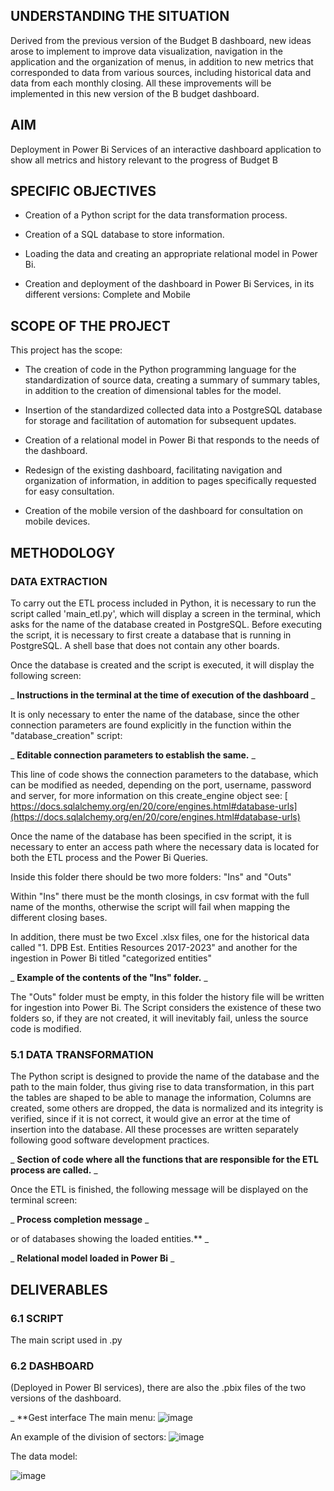 ## UNDERSTANDING THE SITUATION



Derived from the previous version of the Budget B dashboard, new ideas arose to implement to improve data visualization, navigation in the application and the organization of menus, in addition to new metrics that corresponded to data from various sources, including historical data and data from each monthly closing. All these improvements will be implemented in this new version of the B budget dashboard.



## AIM



Deployment in Power Bi Services of an interactive dashboard application to show all metrics and history relevant to the progress of Budget B



## SPECIFIC OBJECTIVES



- Creation of a Python script for the data transformation process.

- Creation of a SQL database to store information.

- Loading the data and creating an appropriate relational model in Power Bi.

- Creation and deployment of the dashboard in Power Bi Services, in its different versions: Complete and Mobile



## SCOPE OF THE PROJECT



This project has the scope:



- The creation of code in the Python programming language for the standardization of source data, creating a summary of summary tables, in addition to the creation of dimensional tables for the model.

- Insertion of the standardized collected data into a PostgreSQL database for storage and facilitation of automation for subsequent updates.

- Creation of a relational model in Power Bi that responds to the needs of the dashboard.

- Redesign of the existing dashboard, facilitating navigation and organization of information, in addition to pages specifically requested for easy consultation.

- Creation of the mobile version of the dashboard for consultation on mobile devices.



## METHODOLOGY



### DATA EXTRACTION



To carry out the ETL process included in Python, it is necessary to run the script called 'main\_etl.py', which will display a screen in the terminal, which asks for the name of the database created in PostgreSQL. Before executing the script, it is necessary to first create a database that is running in PostgreSQL. A shell base that does not contain any other boards.



Once the database is created and the script is executed, it will display the following screen:



_ **Instructions in the terminal at the time of execution of the dashboard** _





It is only necessary to enter the name of the database, since the other connection parameters are found explicitly in the function within the "database\_creation" script:



_ **Editable connection parameters to establish the same.** _





This line of code shows the connection parameters to the database, which can be modified as needed, depending on the port, username, password and server, for more information on this create\_engine object see: [ https://docs.sqlalchemy.org/en/20/core/engines.html#database-urls](https://docs.sqlalchemy.org/en/20/core/engines.html#database-urls)



Once the name of the database has been specified in the script, it is necessary to enter an access path where the necessary data is located for both the ETL process and the Power Bi Queries.



Inside this folder there should be two more folders: "Ins" and "Outs"



Within "Ins" there must be the month closings, in csv format with the full name of the months, otherwise the script will fail when mapping the different closing bases.



In addition, there must be two Excel .xlsx files, one for the historical data called "1. DPB Est. Entities Resources 2017-2023" and another for the ingestion in Power Bi titled "categorized entities"



_ **Example of the contents of the "Ins" folder.** _







The "Outs" folder must be empty, in this folder the history file will be written for ingestion into Power Bi. The Script considers the existence of these two folders so, if they are not created, it will inevitably fail, unless the source code is modified.



### 5.1 DATA TRANSFORMATION



The Python script is designed to provide the name of the database and the path to the main folder, thus giving rise to data transformation, in this part the tables are shaped to be able to manage the information, Columns are created, some others are dropped, the data is normalized and its integrity is verified, since if it is not correct, it would give an error at the time of insertion into the database. All these processes are written separately following good software development practices.



_ **Section of code where all the functions that are responsible for the ETL process are called.** _







Once the ETL is finished, the following message will be displayed on the terminal screen:



_ **Process completion message** _


or of databases showing the loaded entities.** _







_ **Relational model loaded in Power Bi** _




## DELIVERABLES



### 6.1 SCRIPT



The main script used in .py



### 6.2 DASHBOARD



(Deployed in Power BI services), there are also the .pbix files of the two versions of the dashboard.






_ **Gest interface
The main menu:
![image](https://github.com/Alchem1s7/Presupuesto-B/assets/100399598/8dae6354-8524-4e94-bf1b-3fc5f05c677a)

An example of the division of sectors:
![image](https://github.com/Alchem1s7/Presupuesto-B/assets/100399598/f6a4a075-886d-4dee-ab52-c662fd9de2e7)


The data model:

![image](https://github.com/Alchem1s7/Presupuesto-B/assets/100399598/bfe36781-5c6c-4e55-81ed-cfc144be416f)
